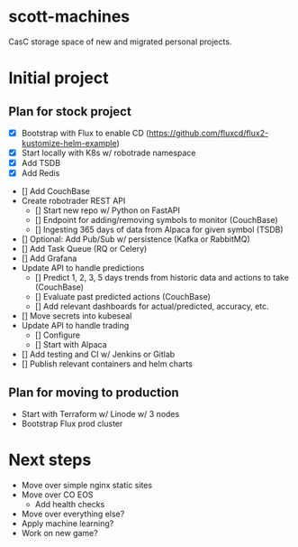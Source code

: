 # scott-machines
CasC storage space of new and migrated personal projects.

# Initial project

## Plan for stock project
- [x] Bootstrap with Flux to enable CD (https://github.com/fluxcd/flux2-kustomize-helm-example)
- [x] Start locally with K8s w/ robotrade namespace
- [x] Add TSDB
- [x] Add Redis
- [] Add CouchBase
- Create robotrader REST API
  - [] Start new repo w/ Python on FastAPI
  - [] Endpoint for adding/removing symbols to monitor (CouchBase)
  - [] Ingesting 365 days of data from Alpaca for given symbol (TSDB)
- [] Optional: Add Pub/Sub w/ persistence (Kafka or RabbitMQ)
- [] Add Task Queue (RQ or Celery)
- [] Add Grafana
- Update API to handle predictions
  - [] Predict 1, 2, 3, 5 days trends from historic data and actions to take (CouchBase)
  - [] Evaluate past predicted actions (CouchBase)
  - [] Add relevant dashboards for actual/predicted, accuracy, etc.
- [] Move secrets into kubeseal
- Update API to handle trading
  - [] Configure
  - [] Start with Alpaca
- [] Add testing and CI w/ Jenkins or Gitlab
- [] Publish relevant containers and helm charts

## Plan for moving to production
- Start with Terraform w/ Linode w/ 3 nodes
- Bootstrap Flux prod cluster

# Next steps
- Move over simple nginx static sites
- Move over CO EOS
  - Add health checks
- Move over everything else?
- Apply machine learning?
- Work on new game?
